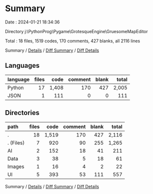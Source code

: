 # Summary

Date : 2024-01-21 18:34:36

Directory j:\\PythonProg\\Pygame\\GrotesqueEngine\\GruesomeMapEditor

Total : 18 files,  1519 codes, 170 comments, 427 blanks, all 2116 lines

Summary / [Details](details.md) / [Diff Summary](diff.md) / [Diff Details](diff-details.md)

## Languages
| language | files | code | comment | blank | total |
| :--- | ---: | ---: | ---: | ---: | ---: |
| Python | 17 | 1,408 | 170 | 427 | 2,005 |
| JSON | 1 | 111 | 0 | 0 | 111 |

## Directories
| path | files | code | comment | blank | total |
| :--- | ---: | ---: | ---: | ---: | ---: |
| . | 18 | 1,519 | 170 | 427 | 2,116 |
| . (Files) | 7 | 920 | 90 | 255 | 1,265 |
| AI | 2 | 152 | 18 | 41 | 211 |
| Data | 3 | 38 | 5 | 18 | 61 |
| Images | 1 | 16 | 4 | 2 | 22 |
| UI | 5 | 393 | 53 | 111 | 557 |

Summary / [Details](details.md) / [Diff Summary](diff.md) / [Diff Details](diff-details.md)